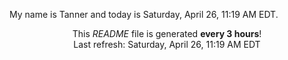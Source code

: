 My name is Tanner and today is Saturday, April 26, 11:19 AM EDT.

<p align="center">This <i>README</i> file is generated <b>every 3 hours</b>!</br>Last refresh: Saturday, April 26, 11:19 AM EDT<br /></p>
